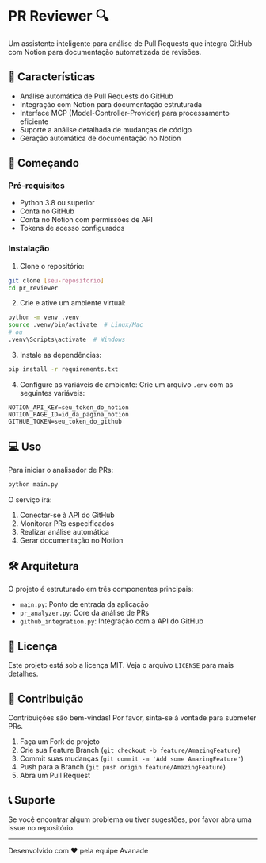 # PR Reviewer 🔍

Um assistente inteligente para análise de Pull Requests que integra GitHub com Notion para documentação automatizada de revisões.

## 🌟 Características

- Análise automática de Pull Requests do GitHub
- Integração com Notion para documentação estruturada
- Interface MCP (Model-Controller-Provider) para processamento eficiente
- Suporte a análise detalhada de mudanças de código
- Geração automática de documentação no Notion

## 🚀 Começando

### Pré-requisitos

- Python 3.8 ou superior
- Conta no GitHub
- Conta no Notion com permissões de API
- Tokens de acesso configurados

### Instalação

1. Clone o repositório:
```bash
git clone [seu-repositorio]
cd pr_reviewer
```

2. Crie e ative um ambiente virtual:
```bash
python -m venv .venv
source .venv/bin/activate  # Linux/Mac
# ou
.venv\Scripts\activate  # Windows
```

3. Instale as dependências:
```bash
pip install -r requirements.txt
```

4. Configure as variáveis de ambiente:
Crie um arquivo `.env` com as seguintes variáveis:
```env
NOTION_API_KEY=seu_token_do_notion
NOTION_PAGE_ID=id_da_pagina_notion
GITHUB_TOKEN=seu_token_do_github
```

## 💻 Uso

Para iniciar o analisador de PRs:

```bash
python main.py
```

O serviço irá:
1. Conectar-se à API do GitHub
2. Monitorar PRs especificados
3. Realizar análise automática
4. Gerar documentação no Notion

## 🛠️ Arquitetura

O projeto é estruturado em três componentes principais:

- `main.py`: Ponto de entrada da aplicação
- `pr_analyzer.py`: Core da análise de PRs
- `github_integration.py`: Integração com a API do GitHub

## 📝 Licença

Este projeto está sob a licença MIT. Veja o arquivo `LICENSE` para mais detalhes.

## 👥 Contribuição

Contribuições são bem-vindas! Por favor, sinta-se à vontade para submeter PRs.

1. Faça um Fork do projeto
2. Crie sua Feature Branch (`git checkout -b feature/AmazingFeature`)
3. Commit suas mudanças (`git commit -m 'Add some AmazingFeature'`)
4. Push para a Branch (`git push origin feature/AmazingFeature`)
5. Abra um Pull Request

## 📞 Suporte

Se você encontrar algum problema ou tiver sugestões, por favor abra uma issue no repositório.

---

Desenvolvido com ❤️ pela equipe Avanade
